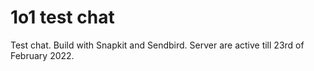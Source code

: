 # 1o1 test chat
Test chat. Build with Snapkit and Sendbird. Server are active till 23rd of February 2022.
